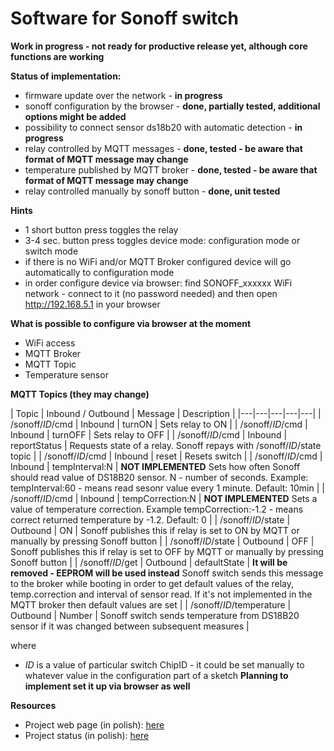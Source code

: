 # Software for Sonoff switch

**Work in progress - not ready for productive release yet, although core functions are working**

**Status of implementation:**
* firmware update over the network - **in progress**
* sonoff configuration by the browser - **done, partially tested, additional options might be added**
* possibility to connect sensor ds18b20 with automatic detection - **in progress**
* relay controlled by MQTT messages - **done, tested - be aware that format of MQTT message may change**
* temperature published by MQTT broker - **done, tested - be aware that format of MQTT message may change**
* relay controlled manually by sonoff button - **done, unit tested**

**Hints**
* 1 short button press toggles the relay
* 3-4 sec. button press toggles device mode: configuration mode or switch mode
* if there is no WiFi and/or MQTT Broker configured device will go automatically to configuration mode
* in order configure device via browser: find SONOFF_xxxxxx WiFi network - connect to it (no password needed) and then open http://192.168.5.1 in your browser 

**What is possible to configure via browser at the moment**
* WiFi access
* MQTT Broker
* MQTT Topic
* Temperature sensor 

**MQTT Topics (they may change)** 

| Topic  | Inbound / Outbound | Message | Description |
|---|---|---|---|---| 
| /sonoff/*ID*/cmd | Inbound | turnON | Sets relay to ON  | 
| /sonoff/*ID*/cmd | Inbound | turnOFF | Sets relay to OFF | 
| /sonoff/*ID*/cmd | Inbound | reportStatus | Requests state of a relay. Sonoff repays with /sonoff/*ID*/state topic | 
| /sonoff/*ID*/cmd | Inbound | reset |  Resets switch | 
| /sonoff/*ID*/cmd | Inbound | tempInterval:N |  **NOT IMPLEMENTED** Sets how often Sonoff should read value of DS18B20 sensor. N - number of seconds. Example: tempInterval:60 - means read sesonr value every 1 minute. Default: 10min  | 
| /sonoff/*ID*/cmd | Inbound | tempCorrection:N | **NOT IMPLEMENTED**  Sets a value of temperature correction. Example tempCorrection:-1.2 - means correct returned temperature by -1.2. Default: 0 | 
| /sonoff/*ID*/state | Outbound | ON | Sonoff  publishes this if relay is set to ON by MQTT or manually by pressing Sonoff button |
| /sonoff/*ID*/state | Outbound | OFF | Sonoff  publishes this if relay is set to OFF by MQTT or manually by pressing Sonoff button |
| /sonoff/*ID*/get | Outbound | defaultState | **It will be removed - EEPROM will be used instead** Sonoff switch sends this message to the broker while booting in order to get default values of the relay, temp.correction and interval of sensor read. If it's not implemented in the MQTT broker then default values are set | 
| /sonoff/*ID*/temperature | Outbound | Number | Sonoff switch sends temperature from DS18B20 sensor if it was changed between subsequent measures | 

where 
*  _ID_ is a value of particular switch ChipID - it could be set manually to whatever value in the configuration part of a sketch **Planning to implement set it up via browser as well**

**Resources**
* Project web page (in polish): [here](http://smart-house.adrian.czabanowski.com/projekt-firmware-do-sonoff/)
* Project status (in polish): [here](http://smart-house.adrian.czabanowski.com/forum/oprogramowanie/alternatywny-firmware-do-przelacznika-sonoff-projekt/)

